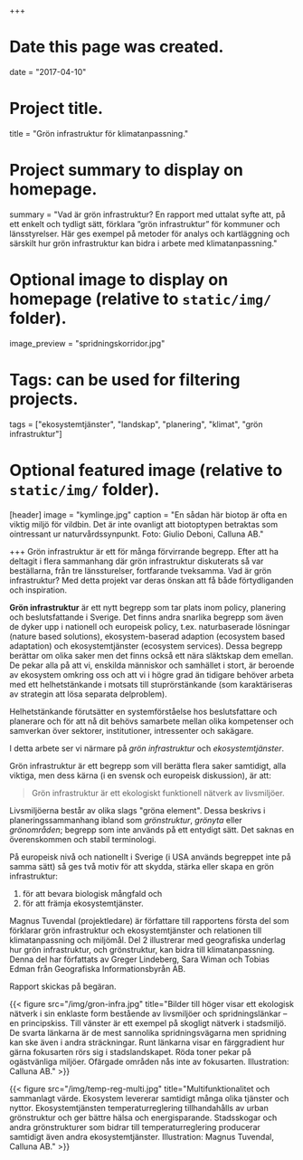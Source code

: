 +++
# Date this page was created.
date = "2017-04-10"

# Project title.
title = "Grön infrastruktur för klimatanpassning."

# Project summary to display on homepage.
summary = "Vad är grön infrastruktur? En rapport med uttalat syfte att, på ett enkelt och tydligt sätt, förklara ”grön infrastruktur” för kommuner och länsstyrelser. Här ges exempel på metoder för analys och kartläggning och särskilt hur grön infrastruktur kan bidra i arbete med klimatanpassning."

# Optional image to display on homepage (relative to `static/img/` folder).
image_preview = "spridningskorridor.jpg"

# Tags: can be used for filtering projects.
tags = ["ekosystemtjänster", "landskap", "planering", "klimat", "grön infrastruktur"]

# Optional featured image (relative to `static/img/` folder).
[header]
image = "kymlinge.jpg"
caption = "En sådan här biotop är ofta en viktig miljö för vildbin. Det är inte ovanligt att biotoptypen betraktas som ointressant ur naturvårdssynpunkt. Foto: Giulio Deboni, Calluna AB."

+++
Grön infrastruktur är ett för många förvirrande begrepp. Efter att ha deltagit i flera sammanhang där grön infrastruktur diskuterats så var beställarna, från tre länssturelser, fortfarande tveksamma. Vad är grön infrastruktur? Med detta projekt var deras önskan att få både förtydliganden och inspiration.

**Grön infrastruktur** är ett nytt begrepp som tar plats inom policy, planering och beslutsfattande i Sverige. Det finns andra snarlika begrepp som även de dyker upp i nationell och europeisk policy, t.ex. naturbaserade lösningar (nature based solutions), ekosystem-baserad adaption (ecosystem based adaptation) och ekosystemtjänster (ecosystem services). Dessa begrepp berättar om olika saker men det finns också ett nära släktskap dem emellan. De pekar alla på att vi, enskilda människor och samhället i stort, är beroende av ekosystem omkring oss och att vi i högre grad än tidigare behöver arbeta med ett helhetstänkande i motsats till stuprörstänkande (som karaktäriseras av strategin att lösa separata delproblem). 

Helhetstänkande förutsätter en systemförståelse hos beslutsfattare och planerare och för att nå dit behövs samarbete mellan olika kompetenser och samverkan över sektorer, institutioner, intressenter och sakägare. 

I detta arbete ser vi närmare på *grön infrastruktur* och *ekosystemtjänster*. 

Grön infrastruktur är ett begrepp som vill berätta flera saker samtidigt, alla viktiga, men dess kärna (i en svensk och europeisk diskussion), är att:

> Grön infrastruktur är ett ekologiskt funktionell nätverk av livsmiljöer.

Livsmiljöerna består av olika slags "gröna element". Dessa beskrivs i planeringssammanhang ibland som *grönstruktur*, *grönyta* eller *grönområden*; begrepp som inte används på ett entydigt sätt. Det saknas en överenskommen och stabil terminologi.

På europeisk nivå och nationellt i Sverige (i USA används begreppet inte på samma sätt) så ges två motiv för att skydda, stärka eller skapa en grön infrastruktur:

1. för att bevara biologisk mångfald och
2. för att främja ekosystemtjänster.

Magnus Tuvendal (projektledare) är författare till rapportens första del som förklarar grön infrastruktur och ekosystemtjänster och relationen till klimatanpassning och miljömål. Del 2 illustrerar med geografiska underlag hur grön infrastruktur, och grönstruktur, kan bidra till klimatanpassning. Denna del har författats av Greger Lindeberg, Sara Wiman och Tobias Edman från Geografiska Informationsbyrån AB.

Rapport skickas på begäran.


{{< figure src="/img/gron-infra.jpg" title="Bilder till höger visar ett ekologisk nätverk i sin enklaste form bestående av livsmiljöer och spridningslänkar – en principskiss. Till vänster är ett exempel på skogligt nätverk i stadsmiljö. De svarta länkarna är de mest sannolika spridningsvägarna men spridning kan ske även i andra sträckningar. Runt länkarna visar en färggradient hur gärna fokusarten rörs sig i stadslandskapet. Röda toner pekar på ogästvänliga miljöer. Ofärgade områden nås inte av fokusarten. Illustration: Calluna AB." >}}



{{< figure src="/img/temp-reg-multi.jpg" title="Multifunktionalitet och sammanlagt värde. Ekosystem levererar samtidigt många olika tjänster och nyttor. Ekosystemtjänsten temperaturreglering tillhandahålls av urban grönstruktur och ger bättre hälsa och energisparande. Stadsskogar och andra grönstrukturer som bidrar till temperaturreglering producerar samtidigt även andra ekosystemtjänster. Illustration: Magnus Tuvendal, Calluna AB." >}}


